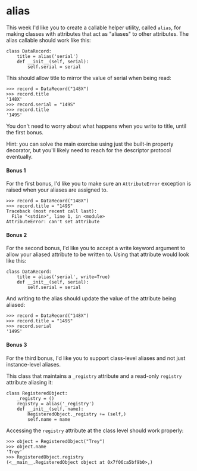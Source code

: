 # alias

This week I'd like you to create a callable helper utility, called `alias`, for making classes with attributes that act as "aliases" to other attributes. The alias callable should work like this:

    class DataRecord:
        title = alias('serial')
        def __init__(self, serial):
            self.serial = serial

This should allow title to mirror the value of serial when being read:

    >>> record = DataRecord("148X")
    >>> record.title
    '148X'
    >>> record.serial = "149S"
    >>> record.title
    '149S'

You don't need to worry about what happens when you write to title, until the first bonus.

Hint: you can solve the main exercise using just the built-in property decorator, but you'll likely need to reach for the descriptor protocol eventually.

#### Bonus 1

For the first bonus, I'd like you to make sure an `AttributeError` exception is raised when your aliases are assigned to.

    >>> record = DataRecord("148X")
    >>> record.title = "149S"
    Traceback (most recent call last):
      File "<stdin>", line 1, in <module>
    AttributeError: can't set attribute

#### Bonus 2

For the second bonus, I'd like you to accept a write keyword argument to allow your aliased attribute to be written to. Using that attribute would look like this:

    class DataRecord:
        title = alias('serial', write=True)
        def __init__(self, serial):
            self.serial = serial

And writing to the alias should update the value of the attribute being aliased:

    >>> record = DataRecord("148X")
    >>> record.title = "149S"
    >>> record.serial
    '149S'

#### Bonus 3

For the third bonus, I'd like you to support class-level aliases and not just instance-level aliases.

This class that maintains a `_registry` attribute and a read-only `registry` attribute aliasing it:

    class RegisteredObject:
        _registry = ()
        registry = alias('_registry')
        def __init__(self, name):
            RegisteredObject._registry += (self,)
            self.name = name

Accessing the `registry` attribute at the class level should work properly:

    >>> object = RegisteredObject("Trey")
    >>> object.name
    'Trey'
    >>> RegisteredObject.registry
    (<__main__.RegisteredObject object at 0x7f06ca5bf9b0>,)
